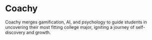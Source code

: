 # Coachy

Coachy merges gamification, AI, and psychology to guide students in uncovering their most fitting college major, igniting a journey of self-discovery and growth.
